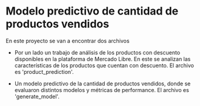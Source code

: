# Modelo predictivo de cantidad de productos vendidos

En este proyecto se van a encontrar dos archivos

* Por un lado un trabajo de análisis de los productos con descuento disponibles en la plataforma de Mercado Libre. En este se analizan las características de los productos que cuentan con descuento. El archivo es 'product_prediction'.

* Un modelo predictivo de la cantidad de productos vendidos, donde se evaluaron distintos modelos y métricas de performance. El archivo es 'generate_model'.
